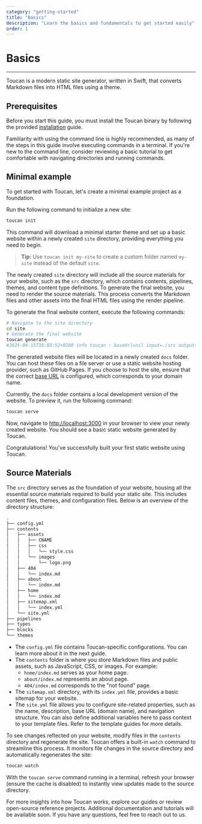 ```yaml
---
category: "getting-started"
title: "Basics"
description: "Learn the basics and fundamentals to get started easily"
order: 1
---
```


# Basics
---

Toucan is a modern static site generator, written in Swift, that converts Markdown files into HTML files using a theme.

## Prerequisites

Before you start this guide, you must install the Toucan binary by following the provided [installation](/docs/installation/) guide.

Familiarity with using the command line is highly recommended, as many of the steps in this guide involve executing commands in a terminal. If you're new to the command line, consider reviewing a basic tutorial to get comfortable with navigating directories and running commands.

## Minimal example

To get started with Toucan, let's create a minimal example project as a foundation.

Run the following command to initialize a new site:

```sh
toucan init
```

This command will download a minimal starter theme and set up a basic website within a newly created `site` directory, providing everything you need to begin.

> **Tip:** Use `toucan init my-site` to create a custom folder named `my-site` instead of the default `site`.

The newly created `site` directory will include all the source materials for your website, such as the `src` directory, which contains contents, pipelines, themes, and content type definitions. To generate the final website, you need to render the source materials. This process converts the Markdown files and other assets into the final HTML files using the render pipeline.

To generate the final website content, execute the following commands:

```sh
# Navigate to the site directory
cd site
# Generate the final website
toucan generate
#2025-04-15T18:03:52+0200 info toucan : baseUrl=nil input=./src output=./docs [toucan_generate] Site generated successfully.
```

The generated website files will be located in a newly created `docs` folder. You can host these files on a file server or use a static website hosting provider, such as GitHub Pages. If you choose to host the site, ensure that the correct [base URL](/docs/getting-started/commands/) is configured, which corresponds to your domain name. 

Currently, the `docs` folder contains a local development version of the website. To preview it, run the following command:

```sh
toucan serve
```
Now, navigate to [http://localhost:3000](http://localhost:3000) in your browser to view your newly created website. You should see a basic static website generated by Toucan. 

Congratulations! You've successfully built your first static website using Toucan.

## Source Materials

The `src` directory serves as the foundation of your website, housing all the essential source materials required to build your static site. This includes content files, themes, and configuration files. Below is an overview of the directory structure:

```sh
.
├── config.yml
├── contents
│   ├── assets
│   │   ├── CNAME
│   │   ├── css
│   │   │   └── style.css
│   │   └── images
│   │       └── logo.png
│   ├── 404
│   │   └── index.md
│   ├── about
│   │   └── index.md
│   ├── home
│   │   └── index.md
│   ├── sitemap.xml
│   │   └── index.yml
│   └── site.yml
├── pipelines
├── types
├── blocks
└── themes
```

- The `config.yml` file contains Toucan-specific configurations. You can learn more about it in the next guide.
- The `contents` folder is where you store Markdown files and public assets, such as JavaScript, CSS, or images. For example:
    - `home/index.md` serves as your home page.
    - `about/index.md` represents an about page.
    - `404/index.md` corresponds to the "not found" page.
- The `sitemap.xml` directory, with its `index.yml` file, provides a basic sitemap for your website.
- The `site.yml` file allows you to configure site-related properties, such as the name, description, base URL (domain name), and navigation structure. You can also define additional variables here to pass context to your template files. Refer to the template guides for more details.

To see changes reflected on your website, modify files in the `contents` directory and regenerate the site. Toucan offers a built-in `watch` command to streamline this process. It monitors file changes in the source directory and automatically regenerates the site:

```sh
toucan watch
```

With the `toucan serve` command running in a terminal, refresh your browser (ensure the cache is disabled) to instantly view updates made to the source directory.

For more insights into how Toucan works, explore our guides or review open-source reference projects. Additional documentation and tutorials will be available soon. If you have any questions, feel free to reach out to us.
